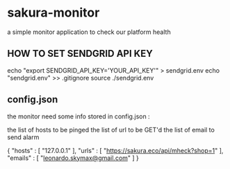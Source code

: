 # sakura-monitor
a simple monitor application to check our platform health

## HOW TO SET SENDGRID API KEY

echo "export SENDGRID_API_KEY='YOUR_API_KEY'" > sendgrid.env
echo "sendgrid.env" >> .gitignore
source ./sendgrid.env


## config.json

the monitor need some info stored in config.json :

the list of hosts to be pinged
the list of url to be GET'd
the list of email to send alarm

{
  "hosts" : [
    "127.0.0.1"
  ],
  "urls" : [
    "https://sakura.eco/api/mheck?shop=1"
  ],
  "emails" : [
    "leonardo.skymax@gmail.com"
  ]
}

